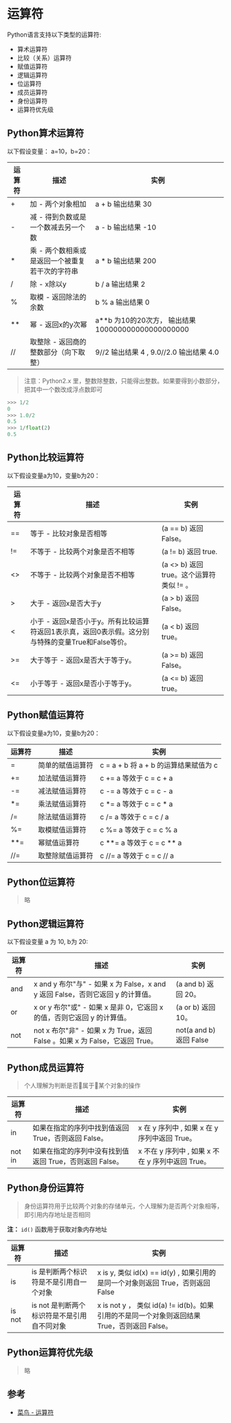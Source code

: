 # 运算符

Python语言支持以下类型的运算符:

- 算术运算符
- 比较（关系）运算符
- 赋值运算符
- 逻辑运算符
- 位运算符
- 成员运算符
- 身份运算符
- 运算符优先级

## Python算术运算符

以下假设变量： a=10，b=20：

| 运算符 | 描述 | 实例 | 
| - | - | - |
| + | 加 - 两个对象相加 | a + b 输出结果 30 |
| - | 减 - 得到负数或是一个数减去另一个数 | a - b 输出结果 -10 |
| * | 乘 - 两个数相乘或是返回一个被重复若干次的字符串 | a * b 输出结果 200 |
| / | 除 - x除以y | b / a 输出结果 2 |
| % | 取模 - 返回除法的余数 | b % a 输出结果 0 |
| **  | 幂 - 返回x的y次幂 | a**b 为10的20次方， 输出结果 100000000000000000000 |
| //  | 取整除 - 返回商的整数部分（向下取整） | 9//2 输出结果 4 , 9.0//2.0 输出结果 4.0 |

> 注意：Python2.x 里，整数除整数，只能得出整数。如果要得到小数部分，把其中一个数改成浮点数即可

```py
>>> 1/2
0
>>> 1.0/2
0.5
>>> 1/float(2)
0.5
```

## Python比较运算符

以下假设变量a为10，变量b为20：

| 运算符 | 描述 | 实例 | 
| - | - | - |
| ==  | 等于 - 比较对象是否相等 | (a == b) 返回 False。 |
| !=  | 不等于 - 比较两个对象是否不相等 | (a != b) 返回 true. |
| <>  | 不等于 - 比较两个对象是否不相等 | (a <> b) 返回 true。这个运算符类似 != 。 |
| > | 大于 - 返回x是否大于y | (a > b) 返回 False。 |
| < | 小于 - 返回x是否小于y。所有比较运算符返回1表示真，返回0表示假。这分别与特殊的变量True和False等价。 | (a < b) 返回 true。 |
| >= | 大于等于  - 返回x是否大于等于y。|  (a >= b) 返回 False。 |
| <= | 小于等于 -  返回x是否小于等于y。|  (a <= b) 返回 true。 |

## Python赋值运算符

以下假设变量a为10，变量b为20：

| 运算符 | 描述 | 实例 | 
| - | - | - |
| = | 简单的赋值运算符 |  c = a + b 将 a + b 的运算结果赋值为 c |
| +=  | 加法赋值运算符 | c += a 等效于 c = c + a |
| -=  | 减法赋值运算符 | c -= a 等效于 c = c - a |
| *=  | 乘法赋值运算符 | c *= a 等效于 c = c * a |
| /=  | 除法赋值运算符 | c /= a 等效于 c = c / a |
| %=  | 取模赋值运算符 | c %= a 等效于 c = c % a |
| **= | 幂赋值运算符 |  c **= a 等效于 c = c ** a |
| //= | 取整除赋值运算符 |  c //= a 等效于 c = c // a |

## Python位运算符

> 略

## Python逻辑运算符

以下假设变量 a 为 10, b为 20:

| 运算符 | 描述 | 实例 | 
| - | - | - |
| and | x and y 布尔"与" - 如果 x 为 False，x and y 返回 False，否则它返回 y 的计算值。| (a and b) 返回 20。 |
| or | x or y  布尔"或" - 如果 x 是非 0，它返回 x 的值，否则它返回 y 的计算值。| (a or b) 返回 10。 |
| not | not x 布尔"非" - 如果 x 为 True，返回 False 。如果 x 为 False，它返回 True。 | not(a and b) 返回 False |

## Python成员运算符

> 个人理解为判断是否属于某个对象的操作

| 运算符 | 描述 | 实例 | 
| - | - | - |
|in | 如果在指定的序列中找到值返回 True，否则返回 False。| x 在 y 序列中 , 如果 x 在 y 序列中返回 True。 |
|not in  | 如果在指定的序列中没有找到值返回 True，否则返回 False。| x 不在 y 序列中 , 如果 x 不在 y 序列中返回 True。 |

## Python身份运算符

> 身份运算符用于比较两个对象的存储单元，个人理解为是否两个对象相等，即引用内存地址是否相同

  **注：** `id()` 函数用于获取对象内存地址

| 运算符 | 描述 | 实例 | 
| - | - | - |
| is | is 是判断两个标识符是不是引用自一个对象 | x is y, 类似 id(x) == id(y) , 如果引用的是同一个对象则返回 True，否则返回 False |
| is not | is not 是判断两个标识符是不是引用自不同对象 | x is not y ， 类似 id(a) != id(b)。如果引用的不是同一个对象则返回结果 True，否则返回 False。 |

## Python运算符优先级

> 略

## 参考

- [菜鸟 - 运算符](http://www.runoob.com/python/python-operators.html)